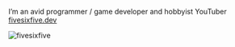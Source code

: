I’m an avid programmer / game developer and hobbyist YouTuber<br>
[fivesixfive.dev](https://fivesixfive.dev)

<p><img src="https://github-readme-stats.vercel.app/api/top-langs?username=thefivesixfive&show_icons=true&locale=en&theme=dracula&layout=compact" alt="fivesixfive" /></p>
